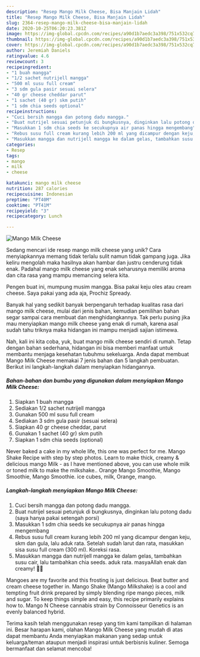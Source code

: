 ```yaml
---
description: "Resep Mango Milk Cheese, Bisa Manjain Lidah"
title: "Resep Mango Milk Cheese, Bisa Manjain Lidah"
slug: 2364-resep-mango-milk-cheese-bisa-manjain-lidah
date: 2020-10-25T06:20:23.381Z
image: https://img-global.cpcdn.com/recipes/a90d1b7aedc3a398/751x532cq70/mango-milk-cheese-foto-resep-utama.jpg
thumbnail: https://img-global.cpcdn.com/recipes/a90d1b7aedc3a398/751x532cq70/mango-milk-cheese-foto-resep-utama.jpg
cover: https://img-global.cpcdn.com/recipes/a90d1b7aedc3a398/751x532cq70/mango-milk-cheese-foto-resep-utama.jpg
author: Jeremiah Daniels
ratingvalue: 4.6
reviewcount: 3
recipeingredient:
- "1 buah mangga"
- "1/2 sachet nutrijell mangga"
- "500 ml susu full cream"
- "3 sdm gula pasir sesuai selera"
- "40 gr cheese cheddar parut"
- "1 sachet (40 gr) skm putih"
- "1 sdm chia seeds optional"
recipeinstructions:
- "Cuci bersih mangga dan potong dadu mangga."
- "Buat nutrijel sesuai petunjuk di bungkusnya, dinginkan lalu potong dadu (saya hanya pakai setengah porsi)"
- "Masukkan 1 sdm chia seeds ke secukupnya air panas hingga mengembang"
- "Rebus susu full cream kurang lebih 200 ml yang dicampur dengan keju, skm dan gula, lalu aduk rata. Setelah sudah larut dan rata, masukkan sisa susu full cream (300 ml). Koreksi rasa."
- "Masukkan mangga dan nutrijell mangga ke dalam gelas, tambahkan susu cair, lalu tambahkan chia seeds. aduk rata. masyaAllah enak dan creamy! 🌻✨"
categories:
- Resep
tags:
- mango
- milk
- cheese

katakunci: mango milk cheese 
nutrition: 287 calories
recipecuisine: Indonesian
preptime: "PT40M"
cooktime: "PT41M"
recipeyield: "3"
recipecategory: Lunch

---
```



![Mango Milk Cheese](https://img-global.cpcdn.com/recipes/a90d1b7aedc3a398/751x532cq70/mango-milk-cheese-foto-resep-utama.jpg)

Sedang mencari ide resep mango milk cheese yang unik? Cara menyiapkannya memang tidak terlalu sulit namun tidak gampang juga. Jika keliru mengolah maka hasilnya akan hambar dan justru cenderung tidak enak. Padahal mango milk cheese yang enak seharusnya memiliki aroma dan cita rasa yang mampu memancing selera kita.

Pengen buat ini, mumpung musim mangga. Bisa pakai keju oles atau cream cheese. Saya pakai yang ada aja, Prochiz Spready.

Banyak hal yang sedikit banyak berpengaruh terhadap kualitas rasa dari mango milk cheese, mulai dari jenis bahan, kemudian pemilihan bahan segar sampai cara membuat dan menghidangkannya. Tak perlu pusing jika mau menyiapkan mango milk cheese yang enak di rumah, karena asal sudah tahu triknya maka hidangan ini mampu menjadi sajian istimewa.


Nah, kali ini kita coba, yuk, buat mango milk cheese sendiri di rumah. Tetap dengan bahan sederhana, hidangan ini bisa memberi manfaat untuk membantu menjaga kesehatan tubuhmu sekeluarga. Anda dapat membuat Mango Milk Cheese memakai 7 jenis bahan dan 5 langkah pembuatan. Berikut ini langkah-langkah dalam menyiapkan hidangannya.

<!--inarticleads1-->

##### Bahan-bahan dan bumbu yang digunakan dalam menyiapkan Mango Milk Cheese:

1. Siapkan 1 buah mangga
1. Sediakan 1/2 sachet nutrijell mangga
1. Gunakan 500 ml susu full cream
1. Sediakan 3 sdm gula pasir (sesuai selera)
1. Siapkan 40 gr cheese cheddar, parut
1. Gunakan 1 sachet (40 gr) skm putih
1. Siapkan 1 sdm chia seeds (optional)


Never baked a cake in my whole life, this one was perfect for me. Mango Shake Recipe with step by step photos. Learn to make thick, creamy &amp; delicious mango Milk - as I have mentioned above, you can use whole milk or toned milk to make the milkshake.. Orange Mango Smoothie, Mango Smoothie, Mango Smoothie. ice cubes, milk, Orange, mango. 

<!--inarticleads2-->

##### Langkah-langkah menyiapkan Mango Milk Cheese:

1. Cuci bersih mangga dan potong dadu mangga.
1. Buat nutrijel sesuai petunjuk di bungkusnya, dinginkan lalu potong dadu (saya hanya pakai setengah porsi)
1. Masukkan 1 sdm chia seeds ke secukupnya air panas hingga mengembang
1. Rebus susu full cream kurang lebih 200 ml yang dicampur dengan keju, skm dan gula, lalu aduk rata. Setelah sudah larut dan rata, masukkan sisa susu full cream (300 ml). Koreksi rasa.
1. Masukkan mangga dan nutrijell mangga ke dalam gelas, tambahkan susu cair, lalu tambahkan chia seeds. aduk rata. masyaAllah enak dan creamy! 🌻✨


Mangoes are my favorite and this frosting is just delicious. Beat butter and cream cheese together in. Mango Shake (Mango Milkshake) is a cool and tempting fruit drink prepared by simply blending ripe mango pieces, milk and sugar. To keep things simple and easy, this recipe primarily explains how to. Mango N Cheese cannabis strain by Connoisseur Genetics is an evenly balanced hybrid. 

Terima kasih telah menggunakan resep yang tim kami tampilkan di halaman ini. Besar harapan kami, olahan Mango Milk Cheese yang mudah di atas dapat membantu Anda menyiapkan makanan yang sedap untuk keluarga/teman ataupun menjadi inspirasi untuk berbisnis kuliner. Semoga bermanfaat dan selamat mencoba!
